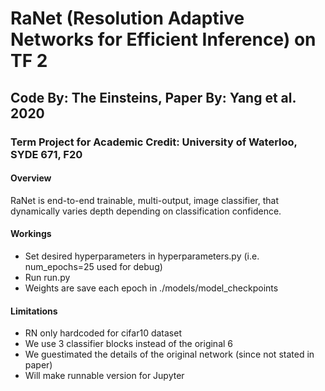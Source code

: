 # RaNet (Resolution Adaptive Networks for Efficient Inference) on TF 2
## Code By: The Einsteins,  Paper By: Yang et al. 2020

### Term Project for Academic Credit: University of Waterloo, SYDE 671, F20 

#### Overview
RaNet is end-to-end trainable, multi-output, image classifier, that dynamically varies depth depending on classification confidence.

#### Workings
* Set desired hyperparameters in hyperparameters.py (i.e. num_epochs=25 used for debug)
* Run run.py
* Weights are save each epoch in ./models/model_checkpoints

#### Limitations
* RN only hardcoded for cifar10 dataset
* We use 3 classifier blocks instead of the original 6
* We guestimated the details of the original network (since not stated in paper)
* Will make runnable version for Jupyter 
